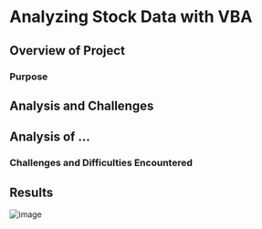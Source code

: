 # Analyzing Stock Data with VBA

## Overview of Project

### Purpose

## Analysis and Challenges

## Analysis of …

### Challenges and Difficulties Encountered

## Results
![image](https://user-images.githubusercontent.com/79058025/111855883-21c73300-88f5-11eb-9948-99c1e7d58a1a.png)
